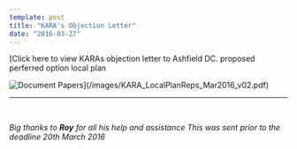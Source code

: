 ```yaml
---
template: post
title: "KARA's Objection Letter"
date: "2016-03-27"
---
```


[Click here to view KARAs objection letter to Ashfield DC. proposed perferred option local plan

![Document Papers](/images/document-1024x576.jpg)](/images/KARA_LocalPlanReps_Mar2016_v02.pdf)

* * *

 

_Big thanks to **Roy** for all his help and assistance_ _This was sent prior to the deadline 20th March 2016_
